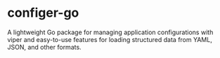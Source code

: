 # configer-go
A lightweight Go package for managing application configurations with viper and easy-to-use features for loading structured data from YAML, JSON, and other formats.
